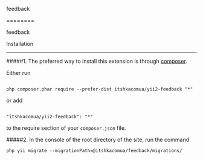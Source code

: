 feedback

========

feedback



Installation

------------



#####1. The preferred way to install this extension is through [composer](http://getcomposer.org/download/).



Either run



```

php composer.phar require --prefer-dist itshkacomua/yii2-feedback "*"

```



or add



```

"itshkacomua/yii2-feedback": "*"

```



to the require section of your `composer.json` file.





#####2. In the console of the root directory of the site, run the command
 ```
 php yii migrate --migrationPath=@itshkacomua/feedback/migrations/
```
